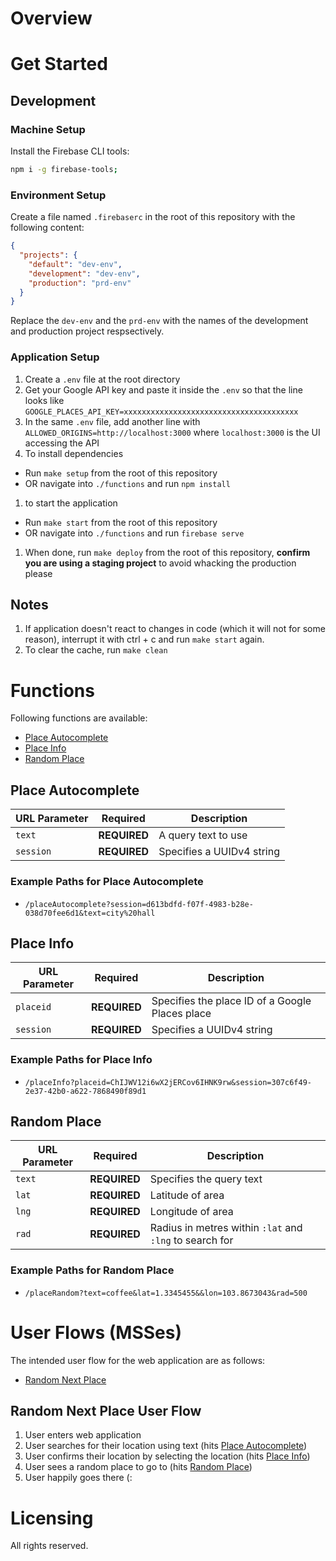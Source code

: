 # Overview

# Get Started

## Development

### Machine Setup
Install the Firebase CLI tools:

```sh
npm i -g firebase-tools;
```

### Environment Setup
Create a file named `.firebaserc` in the root of this repository with the following content:

```json
{
  "projects": {
    "default": "dev-env",
    "development": "dev-env",
    "production": "prd-env"
  }
}
```

Replace the `dev-env` and the `prd-env` with the names of the development and production project respsectively.

### Application Setup
1. Create a `.env` file at the root directory
1. Get your Google API key and paste it inside the `.env` so that the line looks like `GOOGLE_PLACES_API_KEY=xxxxxxxxxxxxxxxxxxxxxxxxxxxxxxxxxxxxxxx`
1. In the same `.env` file, add another line with `ALLOWED_ORIGINS=http://localhost:3000` where `localhost:3000` is the UI accessing the API
1. To install dependencies
  - Run `make setup` from the root of this repository 
  - OR navigate into `./functions` and run `npm install`
1. to start the application
  - Run `make start` from the root of this repository
  - OR navigate into `./functions` and run `firebase serve`
1. When done, run `make deploy` from the root of this repository, **confirm you are using a staging project** to avoid whacking the production please

## Notes

1. If application doesn't react to changes in code (which it will not for some reason), interrupt it with ctrl + c and run `make start` again.
1. To clear the cache, run `make clean`

# Functions
Following functions are available:

- [Place Autocomplete](#place-autocomplete)
- [Place Info](#place-info)
- [Random Place](#random-place)

## Place Autocomplete

| URL Parameter | Required | Description |
| --- | --- | --- |
| `text` | **REQUIRED** | A query text to use |
| `session` | **REQUIRED** | Specifies a UUIDv4 string |

### Example Paths for Place Autocomplete

- `/placeAutocomplete?session=d613bdfd-f07f-4983-b28e-038d70fee6d1&text=city%20hall`

## Place Info

| URL Parameter | Required | Description |
| --- | --- | --- |
| `placeid` | **REQUIRED** | Specifies the place ID of a Google Places place |
| `session` | **REQUIRED** | Specifies a UUIDv4 string |

### Example Paths for Place Info

- `/placeInfo?placeid=ChIJWV12i6wX2jERCov6IHNK9rw&session=307c6f49-2e37-42b0-a622-7868490f89d1`

## Random Place

| URL Parameter | Required | Description |
| --- | --- | --- |
| `text` | **REQUIRED** | Specifies the query text |
| `lat` | **REQUIRED** | Latitude of area |
| `lng` | **REQUIRED** | Longitude of area |
| `rad` | **REQUIRED** | Radius in metres within `:lat` and `:lng` to search for |

### Example Paths for Random Place

- `/placeRandom?text=coffee&lat=1.3345455&&lon=103.8673043&rad=500`

# User Flows (MSSes)

The intended user flow for the web application are as follows:

- [Random Next Place](#random-next-place-user-flow)

## Random Next Place User Flow

1. User enters web application
1. User searches for their location using text (hits [Place Autocomplete](#place-autocomplete))
1. User confirms their location by selecting the location (hits [Place Info](#place-info))
1. User sees a random place to go to (hits [Random Place](#random-place))
1. User happily goes there (:

# Licensing

All rights reserved.

